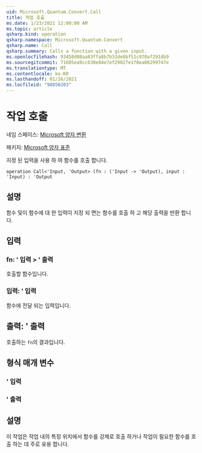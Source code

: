```yaml
---
uid: Microsoft.Quantum.Convert.Call
title: 작업 호출
ms.date: 1/23/2021 12:00:00 AM
ms.topic: article
qsharp.kind: operation
qsharp.namespace: Microsoft.Quantum.Convert
qsharp.name: Call
qsharp.summary: Calls a function with a given input.
ms.openlocfilehash: 93458d08aa83ffa8b7b33de8bf51c970af291db9
ms.sourcegitcommit: 71605ea9cc630e84e7ef29027e1f0ea06299747e
ms.translationtype: MT
ms.contentlocale: ko-KR
ms.lasthandoff: 01/26/2021
ms.locfileid: "98850203"
---
```

# <a name="call-operation"></a>작업 호출

네임 스페이스: [Microsoft 양자 변환](xref:Microsoft.Quantum.Convert)

패키지: [Microsoft 양자 표준](https://nuget.org/packages/Microsoft.Quantum.Standard)


지정 된 입력을 사용 하 여 함수를 호출 합니다.

```qsharp
operation Call<'Input, 'Output> (fn : ('Input -> 'Output), input : 'Input) : 'Output
```


## <a name="description"></a>설명

함수 및이 함수에 대 한 입력이 지정 되 면는 함수를 호출 하 고 해당 출력을 반환 합니다.

## <a name="input"></a>입력

### <a name="fn--input---output"></a>fn: ' 입력 > ' 출력

호출할 함수입니다.


### <a name="input--input"></a>입력: ' 입력

함수에 전달 되는 입력입니다.



## <a name="output--output"></a>출력: ' 출력

호출하는 `fn`의 결과입니다.

## <a name="type-parameters"></a>형식 매개 변수

### <a name="input"></a>' 입력


### <a name="output"></a>' 출력



## <a name="remarks"></a>설명

이 작업은 작업 내의 특정 위치에서 함수를 강제로 호출 하거나 작업이 필요한 함수를 호출 하는 데 주로 유용 합니다.